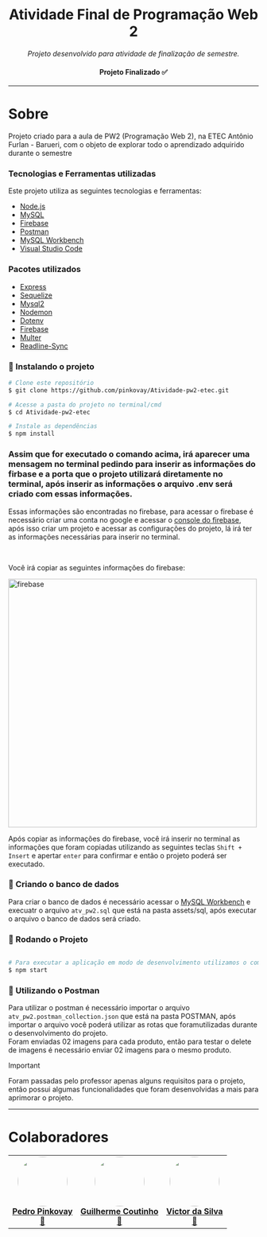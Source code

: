 ﻿<h1 align="center">Atividade Final de Programação Web 2</h1>

<p align="center">
  <em>Projeto desenvolvido para atividade de finalização de semestre.</em>
</p>

<h4 align="center">Projeto Finalizado ✅</h4>

---

# Sobre

Projeto criado para a aula de PW2 (Programação Web 2), na ETEC Antônio Furlan - Barueri, com o objeto de explorar todo o aprendizado adquirido durante o semestre

### Tecnologias e Ferramentas utilizadas

Este projeto utiliza as seguintes tecnologias e ferramentas:

- [Node.js](https://nodejs.org/en/)
- [MySQL](https://www.mysql.com/)
- [Firebase](https://firebase.google.com/)
- [Postman](https://www.postman.com/)
- [MySQL Workbench](https://www.mysql.com/products/workbench/)
- [Visual Studio Code](https://code.visualstudio.com/)

### Pacotes utilizados

- [Express](https://www.npmjs.com/package/express)
- [Sequelize](https://www.npmjs.com/package/sequelize)
- [Mysql2](https://www.npmjs.com/package/mysql2)
- [Nodemon](https://www.npmjs.com/package/nodemon)
- [Dotenv](https://www.npmjs.com/package/dotenv)
- [Firebase](https://www.npmjs.com/package/firebase)
- [Multer](https://www.npmjs.com/package/multer)
- [Readline-Sync](https://www.npmjs.com/package/readline-sync)


### 🎲 Instalando o projeto

```bash
# Clone este repositório
$ git clone https://github.com/pinkovay/Atividade-pw2-etec.git

# Acesse a pasta do projeto no terminal/cmd
$ cd Atividade-pw2-etec

# Instale as dependências
$ npm install

```
### Assim que for executado o comando acima, irá aparecer uma mensagem no terminal pedindo para inserir as informações do firbase e a porta que o projeto utilizará diretamente no terminal, após inserir as informações o arquivo .env será criado com essas informações.

Essas informações são encontradas no firebase, para acessar o firebase é necessário criar uma conta no google e acessar o [console do firebase](https://console.firebase.google.com/), após isso criar um projeto e acessar as configurações do projeto, lá irá ter as informações necessárias para inserir no terminal.

<br/>

Você irá copiar as seguintes informações do firebase:

<img src="https://i.imgur.com/DUrHJrg.png" alt="firebase" width="500"/>

<br/>

Após copiar as informações do firebase, você irá inserir no terminal as informações que foram copiadas utilizando as seguintes teclas `Shift + Insert` e apertar `enter` para confirmar e então o projeto poderá ser executado.

### 🎲 Criando o banco de dados

Para criar o banco de dados é necessário acessar o [MySQL Workbench](https://www.mysql.com/products/workbench/) e execuatr o arquivo `atv_pw2.sql` que está na pasta assets/sql, após executar o arquivo o banco de dados será criado.


### 🎲 Rodando o Projeto

```bash

# Para executar a aplicação em modo de desenvolvimento utilizamos o comando
$ npm start

```

### 🎲 Utilizando o Postman

Para utilizar o postman é necessário importar o arquivo `atv_pw2.postman_collection.json` que está na pasta POSTMAN, após importar o arquivo você poderá utilizar as rotas que foramutilizadas durante o desenvolvimento do projeto.
<br/>
Foram enviadas 02 imagens para cada produto, então para testar o delete de imagens é necessário enviar 02 imagens para o mesmo produto.


> [!Important]
> Foram passadas pelo professor apenas alguns requisitos para o projeto, então possui algumas funcionalidades que foram desenvolvidas a mais para aprimorar o projeto.

---

# Colaboradores

<table>
    <tr>
        <td align="center">
            <a href="https://github.com/pinkovay">
                <img style="border-radius: 50%;" src="https://avatars.githubusercontent.com/pinkovay" width="100px;" alt=""/>
                <br />
                <b>Pedro Pinkovay</b>
            </a>
            <br />
            <a href="https://www.linkedin.com/in/pedro-pinkovay-5b1b80233/" title="LinkedIn">💼</a>
        </td>
        <td align="center">
            <a href="https://github.com/gcouttinho">
                <img style="border-radius: 50%;" src="https://avatars.githubusercontent.com/gcouttinho" width="100px;" alt=""/>
                <br />
                <b>Guilherme Coutinho</b>
            </a>
            <br />
            <a href="https://www.linkedin.com/in/gcouttinho/" title="LinkedIn">💼</a>
        </td>
        <td align="center">
            <a href="https://github.com/viictorst">
                <img style="border-radius: 50%;" src="https://avatars.githubusercontent.com/viictorst" width="100px;" alt=""/>
                <br />
                <b>Victor da Silva</b>
            </a>
            <br />
            <a href="https://www.linkedin.com/in/victorsilva-teixeira/" title="LinkedIn">💼</a>
        </td>
    </tr>
</table>
